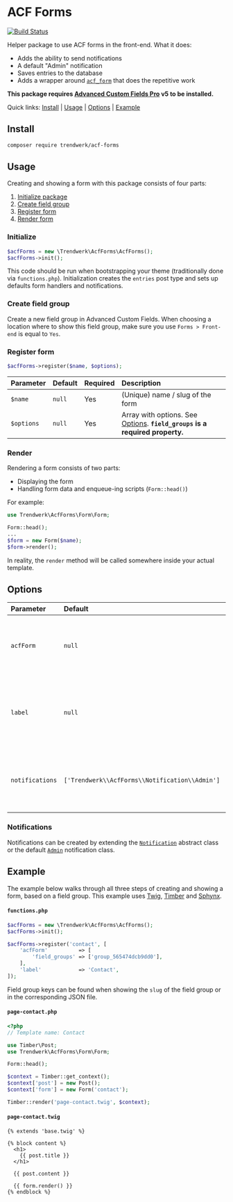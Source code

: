 # ACF Forms
[![Build Status](https://travis-ci.org/trendwerk/acf-forms.svg?branch=master)](https://travis-ci.org/trendwerk/acf-forms)

Helper package to use ACF forms in the front-end. What it does:

- Adds the ability to send notifications
- A default "Admin" notification
- Saves entries to the database
- Adds a wrapper around [`acf_form`](https://www.advancedcustomfields.com/resources/acf_form/) that does the repetitive work

**This package requires [Advanced Custom Fields Pro](https://www.advancedcustomfields.com/pro/) v5 to be installed.**

Quick links: [Install](#install) | [Usage](#usage) | [Options](#options) | [Example](#example)

## Install
```sh
composer require trendwerk/acf-forms
```

## Usage
Creating and showing a form with this package consists of four parts:

1. [Initialize package](#initialize)
2. [Create field group](#create-field-group)
3. [Register form](#register-form)
4. [Render form](#render)

### Initialize
```php
$acfForms = new \Trendwerk\AcfForms\AcfForms();
$acfForms->init();
```

This code should be run when bootstrapping your theme (traditionally done via `functions.php`). Initialization creates the `entries` post type and sets up defaults form handlers and notifications.

### Create field group
Create a new field group in Advanced Custom Fields. When choosing a location where to show this field group, make sure you use `Forms > Front-end` is equal to `Yes`.

### Register form
```php
$acfForms->register($name, $options);
```

| Parameter | Default | Required | Description |
| :--- | :--- | :--- | :--- |
| `$name` | `null` | Yes | (Unique) name / slug of the form
| `$options` | `null` | Yes | Array with options. See [Options](#options). **`field_groups` is a required property.**


### Render
Rendering a form consists of two parts:

- Displaying the form
- Handling form data and enqueue-ing scripts (`Form::head()`)

For example:

```php
use Trendwerk\AcfForms\Form\Form;

Form::head();
...
$form = new Form($name);
$form->render();
```

In reality, the `render` method will be called somewhere inside your actual template.

## Options

| Parameter | Default | Required | Description |
| :--- | :--- | :--- | :--- |
| `acfForm` | `null` | Yes | Options passed to the [`acf_form`](https://www.advancedcustomfields.com/resources/acf_form/) function. **`field_groups` is a required property.**
| `label` | `null` | No | Label used in the e-mail subject and entry title. If left empty, the unique form name will be used
| `notifications` | `['Trendwerk\\AcfForms\\Notification\\Admin']` | No | Notifications that are sent via e-mail after form submission. See [Notifications](#notifications)

### Notifications
Notifications can be created by extending the [`Notification`](https://github.com/trendwerk/acf-forms/blob/master/src/Notification/Notification.php) abstract class or the default [`Admin`](https://github.com/trendwerk/acf-forms/blob/master/src/Notification/Admin.php) notification class.

## Example
The example below walks through all three steps of creating and showing a form, based on a field group. This example uses [Twig](https://github.com/twigphp/Twig), [Timber](https://github.com/timber/timber) and [Sphynx](https://github.com/trendwerk/sphynx).

#### `functions.php`
```php
$acfForms = new \Trendwerk\AcfForms\AcfForms();
$acfForms->init();

$acfForms->register('contact', [
    'acfForm'          => [
        'field_groups' => ['group_565474dcb9dd0'],
    ],
    'label'            => 'Contact',
]);
```

Field group keys can be found when showing the `slug` of the field group or in the corresponding JSON file.

#### `page-contact.php`
```php
<?php
// Template name: Contact

use Timber\Post;
use Trendwerk\AcfForms\Form\Form;

Form::head();

$context = Timber::get_context();
$context['post'] = new Post();
$context['form'] = new Form('contact');

Timber::render('page-contact.twig', $context);

```

#### `page-contact.twig`
```twig
{% extends 'base.twig' %}

{% block content %}
  <h1>
    {{ post.title }}
  </h1>

  {{ post.content }}

  {{ form.render() }}
{% endblock %}
```
